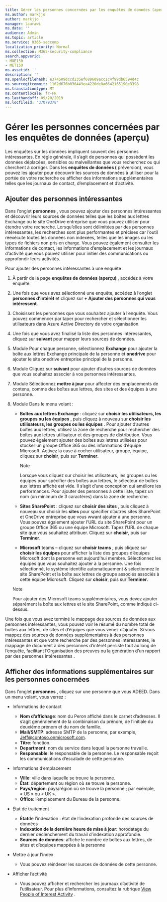 ```yaml
---
title: Gérer les personnes concernées par les enquêtes de données (aperçu)
ms.author: markjjo
author: markjjo
manager: laurawi
ms.date: ''
audience: Admin
ms.topic: article
ms.service: O365-seccomp
localization_priority: Normal
ms.collection: M365-security-compliance
search.appverid:
- MOE150
- MET150
ms.assetid: ''
description: ''
ms.openlocfilehash: e374509dccd235ef689609acc1c4f99db6594d4c
ms.sourcegitcommit: 1162d676b036449ea4220de8a6642165190e3398
ms.translationtype: MT
ms.contentlocale: fr-FR
ms.lasthandoff: 09/20/2019
ms.locfileid: "37079378"
---
```

# <a name="manage-people-of-interest-in-data-investigations-preview"></a>Gérer les personnes concernées par les enquêtes de données (aperçu)

Les enquêtes sur les données impliquent souvent des personnes intéressantes. En règle générale, il s’agit de personnes qui possèdent les données déplacées, sensibles ou malveillantes que vous recherchez ou qui cherchent à corriger. Dans les **enquêtes de données (** préversion), vous pouvez les ajouter pour découvrir les sources de données à utiliser pour la portée de votre recherche ou afficher des informations supplémentaires telles que les journaux de contact, d’emplacement et d’activité. 


## <a name="add-people-of-interest"></a>Ajouter des personnes intéressantes

Dans l’onglet **personnes** , vous pouvez ajouter des personnes intéressantes et découvrir leurs sources de données telles que les boîtes aux lettres Exchange ou le site OneDrive entreprise que vous pouvez utiliser pour étendre votre recherche. Lorsqu’elles sont délimitées par des personnes intéressantes, les recherches sont plus performantes et précises car l’outil réexécute toutes les données non indexées, telles que les images ou les types de fichiers non pris en charge. Vous pouvez également consulter les informations de contact, les informations d’emplacement et les journaux d’activité que vous pouvez utiliser pour initier des communications ou approfondir leurs activités. 

Pour ajouter des personnes intéressantes à une enquête :

1. À partir de la page **enquêtes de données (aperçu)** , accédez à votre enquête.
 
2. Une fois que vous avez sélectionné une enquête, accédez à l’onglet **personnes d’intérêt** et cliquez sur **+ Ajouter des personnes qui vous intéressent**. 
 
3. Choisissez les personnes que vous souhaitez ajouter à l’enquête. Vous pouvez commencer par taper pour rechercher et sélectionner les utilisateurs dans Azure Active Directory de votre organisation.
 
4. Une fois que vous avez finalisé la liste des personnes intéressantes, cliquez sur **suivant** pour mapper leurs sources de données. 

5. Module Pour chaque personne, sélectionnez **Exchange** pour ajouter la boîte aux lettres Exchange principale de la personne et **onedrive** pour ajouter le site onedrive entreprise principal de la personne.

6. Module Cliquez sur **suivant** pour ajouter d’autres sources de données que vous souhaitez associer à vos personnes intéressantes.

7. Module Sélectionnez **mettre à jour** pour affecter des emplacements de contenu, comme des boîtes aux lettres, des sites et des équipes à une personne. 

8. Module Dans le menu volant :
   
    -  **Boîtes aux lettres Exchange** : cliquez sur **choisir les utilisateurs, les groupes ou les équipes** , puis cliquez à nouveau sur **choisir les utilisateurs, les groupes ou les équipes** . Pour ajouter d’autres boîtes aux lettres, utilisez la zone de recherche pour rechercher des boîtes aux lettres utilisateur et des groupes de distribution. Vous pouvez également ajouter des boîtes aux lettres utilisées pour stocker un groupe Office 365 ou des informations d’équipe Microsoft. Activez la case à cocher utilisateur, groupe, équipe, cliquez sur **choisir**, puis sur **Terminer**.

        > [!NOTE]
        > Lorsque vous cliquez sur choisir les utilisateurs, les groupes ou les équipes pour spécifier des boîtes aux lettres, le sélecteur de boîtes aux lettres affiché est vide. Il s’agit d’une conception qui améliore les performances. Pour ajouter des personnes à cette liste, tapez un nom (un minimum de 3 caractères) dans la zone de recherche.
     
     - **Sites SharePoint** : cliquez sur **choisir des sites** , puis cliquez à nouveau sur choisir les **sites** pour spécifier d’autres sites SharePoint et OneDrive entreprise que vous wwant ajouter à une personne. Vous pouvez également ajouter l’URL du site SharePoint pour un groupe Office 365 ou une équipe Microsoft. Tapez l’URL de chaque site que vous souhaitez attribuer. Cliquez sur **choisir**, puis sur **Terminer**.
     - **Microsoft** teams – cliquez sur **choisir teams** , puis cliquez sur **choisir les équipes** pour afficher la liste des groupes d’équipes Microsoft dont la personne est aujourd’hui membre. Sélectionnez les équipes que vous souhaitez ajouter à la personne. Une fois sélectionné, le système identifie automatiquement & sélectionnez le site SharePoint et la boîte aux lettres de groupe associés associés à cette équipe Microsoft. Cliquez sur **choisir**, puis sur **Terminer**.
        
      > [!NOTE]
      > Pour ajouter des Microsoft teams supplémentaires, vous devez ajouter séparément la boîte aux lettres et le site SharePoint, comme indiqué ci-dessus.

Une fois que vous avez terminé le mappage des sources de données aux personnes intéressantes, vous pouvez voir le résumé du nombre total de boîtes aux lettres, de sites et d’équipes que vous venez d’ajouter. Si vous mappez des sources de données supplémentaires à des personnes intéressantes et que votre recherche par des personnes intéressantes, le mappage de document à des personnes d’intérêt persiste tout au long de l’enquête, facilitant l’Organisation des preuves ou la génération d’un rapport par des personnes intéressantes . 

## <a name="view-additional-people-of-interest-information"></a>Afficher des informations supplémentaires sur les personnes concernées

Dans l’onglet **personnes** , cliquez sur une personne que vous ADEED. Dans un menu volant, vous verrez :

- Informations de contact

  - **Nom d’affichage**: nom du Peron affiché dans le carnet d’adresses. Il s’agit généralement de la combinaison du prénom, de l’initiale du deuxième prénom et du nom de famille.
  - **Mail/SMTP**: adresse SMTP de la personne, par exemple, Jeff@contoso.onmicrosoft.com.  
  - **Titre**: fonction.
  - **Department**: nom du service dans lequel la personne travaille.
  - **Responsable**: le responsable de la personne. Le responsable reçoit les communications d’escalade de cette personne.
  
- Informations d’emplacement

  - **Ville**: ville dans laquelle se trouve la personne.
  - **État**: département ou région où se trouve la personne.
  - **Pays/région**: pays/région où se trouve la personne ; par exemple, « US » ou « UK ».
  - **Office**: l’emplacement du Bureau de la personne.

- État de traitement

  - **État**de l’indexation : état de l’indexation profonde des sources de données
  - **Indexation de la dernière heure de mise à jour**: horodatage du dernier déclenchement du travail d’indexation approfondie.
  - **Sources de données**: affiche le nombre de boîtes aux lettres, de sites et d’équipes mappées à la personne

- Mettre à jour l’index
    - Vous pouvez réindexer les sources de données de cette personne. 

- Afficher l’activité 

    - Vous pouvez afficher et rechercher les journaux d’activité de l’utilisateur. Pour plus d’informations, consultez la rubrique [View People of Interest Activity](view-people-of-interest-activity.md) . 
